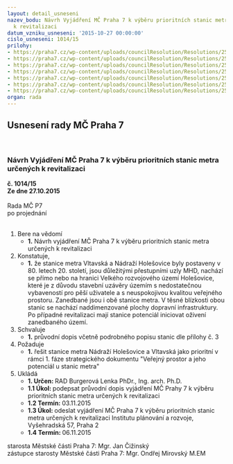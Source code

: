 ```yaml
---
layout: detail_usneseni
nazev_bodu: Návrh Vyjádření MČ Praha 7 k výběru prioritních stanic metra určených
  k revitalizaci
datum_vzniku_usneseni: '2015-10-27 00:00:00'
cislo_usneseni: 1014/15
prilohy:
- https://praha7.cz/wp-content/uploads/councilResolution/Resolutions/25835/69-15-01_duvod.doc
- https://praha7.cz/wp-content/uploads/councilResolution/Resolutions/25835/69-15-02_zadost013.pdf
- https://praha7.cz/wp-content/uploads/councilResolution/Resolutions/25835/69-15-03_dopis.doc
- https://praha7.cz/wp-content/uploads/councilResolution/Resolutions/25835/69-15-04_vlt_of.png
- https://praha7.cz/wp-content/uploads/councilResolution/Resolutions/25835/69-15-05_vlt_up.png
- https://praha7.cz/wp-content/uploads/councilResolution/Resolutions/25835/69-15-06_nh_of.pdf
- https://praha7.cz/wp-content/uploads/councilResolution/Resolutions/25835/69-15-07_nh_up.png
organ: rada
---
```

<div id="ucUsn_pList" class="usn">
	<span><h2>Usnesení rady MČ Praha 7 </h2>
<br></span><div class="standBody">
<span><h3>Návrh Vyjádření MČ Praha 7 k výběru prioritních stanic metra určených k revitalizaci</h3></span><div class="center">
		<strong>č. 1014/15</strong><br>
	</div>
<div class="center">
		<strong>Ze dne 27.10.2015</strong><br><br>
	</div>Rada MČ P7<br> po projednání<br><br><ol>
<li>Bere na vědomí<ul><li>
<strong>1.</strong> Návrh vyjádření MČ Praha 7 k výběru prioritních stanic metra určených  k revitalizaci</li></ul>
</li>
<li>Konstatuje,<ul><li>
<strong>1.</strong> že stanice metra Vltavská a Nádraží Holešovice byly postaveny v 80. letech 20. století, jsou důležitými přestupními uzly MHD, nachází se přímo nebo na hranici Velkého rozvojového území Holešovice, které je z důvodu stavební uzávěry územím s nedostatečnou vybaveností pro pěší uživatele a s neuspokojivou kvalitou veřejného prostoru. Zanedbané jsou i obě stanice metra. V těsné blízkosti obou stanic se nachází naddimenzované  plochy dopravní infrastruktury. Po případné revitalizaci mají stanice potenciál iniciovat oživení zanedbaného území.</li></ul>
</li>
<li>Schvaluje<ul><li>
<strong>1.</strong> průvodní dopis včetně podrobného popisu stanic dle přílohy č. 3</li></ul>
</li>
<li>Požaduje<ul><li>
<strong>1.</strong> řešit stanice metra Nádraží Holešovice a Vltavská jako prioritní v rámci 1. fáze strategického dokumentu "Veřejný prostor a jeho potenciál u stanic metra"       </li></ul>
</li>
<li>Ukládá<ul>
<li>
<strong>1. Určen: </strong>RAD Burgerová Lenka PhDr., Ing. arch. Ph.D.</li>
<li>
<strong>1.1 Úkol: </strong>podepsat průvodní dopis vyjádření MČ Prahy 7 k výběru prioritních stanic metra určených k revitalizaci</li>
<li>
<strong>1.2 Termín: </strong>03.11.2015</li>
<li>
<strong>1.3 Úkol: </strong>odeslat vyjádření MČ Praha 7 k výběru prioritních stanic metra určených  k revitalizaci Institutu plánování a rozvoje, Vyšehradská 57, Praha 2</li>
<li>
<strong>1.4 Termín: </strong>06.11.2015</li>
</ul>
</li>
</ol>starosta Městské části Praha 7: Mgr. Jan Čižinský<br>zástupce starosty Městské části Praha 7: Mgr. Ondřej Mirovský M.EM 
</div>
</div>